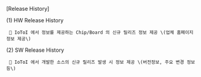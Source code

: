   \[Release History\]



   \(1\) HW Release History

      IoToI 에서 정보를 제공하는 Chip/Board 의 신규 릴리즈 정보 제공 \(업체 홈페이지 정보 제공\)



   \(2\) SW Release History

      IoToI 에서 개발한 소스의 신규 릴리즈 발생 시 정보 제공 \(버전정보, 주요 변경 정보 등\)

